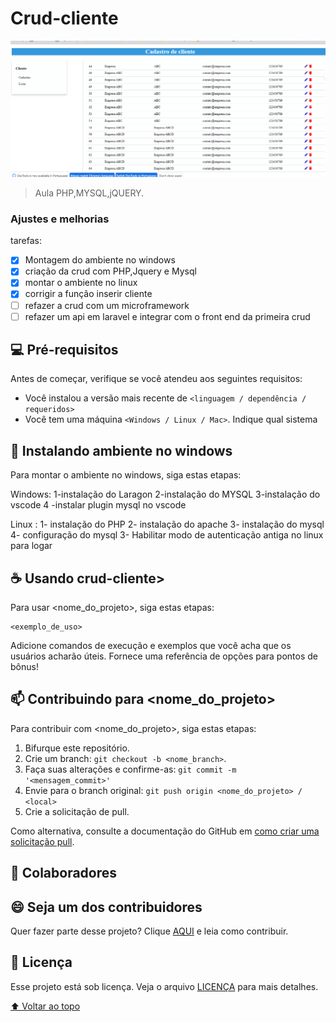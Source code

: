 # Crud-cliente

<!---Esses são exemplos. Veja https://shields.io para outras pessoas ou para personalizar este conjunto de escudos. Você pode querer incluir dependências, status do projeto e informações de licença aqui--->



<img src="src/public/crud-cliente.png" alt="exemplo imagem">

> Aula  PHP,MYSQL,jQUERY.

### Ajustes e melhorias

tarefas:

- [x] Montagem do ambiente  no windows
- [x] criação da crud com PHP,Jquery e Mysql
- [x] montar o ambiente no linux
- [x] corrigir a função inserir cliente
- [ ] refazer a crud com um microframework
- [ ] refazer um api em laravel e integrar com o front end da primeira crud

## 💻 Pré-requisitos

Antes de começar, verifique se você atendeu aos seguintes requisitos:
<!---Estes são apenas requisitos de exemplo. Adicionar, duplicar ou remover conforme necessário--->
* Você instalou a versão mais recente de `<linguagem / dependência / requeridos>`
* Você tem uma máquina `<Windows / Linux / Mac>`. Indique qual sistema 
## 🚀 Instalando ambiente no windows 
Para montar o ambiente no windows, siga estas etapas:

Windows:
  1-instalação do Laragon 
  2-instalação  do MYSQL 
  3-instalação do vscode
  4 -instalar plugin mysql no vscode
  

Linux :
 1- instalação do PHP 
 2- instalação do apache
 3- instalação do mysql
 4- configuração do mysql
 3- Habilitar modo de autenticação antiga no linux para logar  



## ☕ Usando crud-cliente>

Para usar <nome_do_projeto>, siga estas etapas:

```
<exemplo_de_uso>
```

Adicione comandos de execução e exemplos que você acha que os usuários acharão úteis. Fornece uma referência de opções para pontos de bônus!

## 📫 Contribuindo para <nome_do_projeto>
<!---Se o seu README for longo ou se você tiver algum processo ou etapas específicas que deseja que os contribuidores sigam, considere a criação de um arquivo CONTRIBUTING.md separado--->
Para contribuir com <nome_do_projeto>, siga estas etapas:

1. Bifurque este repositório.
2. Crie um branch: `git checkout -b <nome_branch>`.
3. Faça suas alterações e confirme-as: `git commit -m '<mensagem_commit>'`
4. Envie para o branch original: `git push origin <nome_do_projeto> / <local>`
5. Crie a solicitação de pull.

Como alternativa, consulte a documentação do GitHub em [como criar uma solicitação pull](https://help.github.com/en/github/collaborating-with-issues-and-pull-requests/creating-a-pull-request).

## 🤝 Colaboradores

## 😄 Seja um dos contribuidores<br>

Quer fazer parte desse projeto? Clique [AQUI](CONTRIBUTING.md) e leia como contribuir.

## 📝 Licença

Esse projeto está sob licença. Veja o arquivo [LICENÇA](LICENSE.md) para mais detalhes.

[⬆ Voltar ao topo](#crud-cliente)<br>

